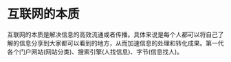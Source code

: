 # 互联网的本质
互联网的本质是解决信息的高效流通或者传播。具体来说是每个人都可以将自己了解的信息分享到大家都可以看到的地方，从而加速信息的处理和转化成果。第一代各个门户网站(网站分类)、搜索引擎(人找信息)、字节(信息找人)。

